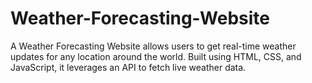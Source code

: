 # Weather-Forecasting-Website
A Weather Forecasting Website allows users to get real-time weather updates for any location around the world. Built using HTML, CSS, and JavaScript, it leverages an API to fetch live weather data.
